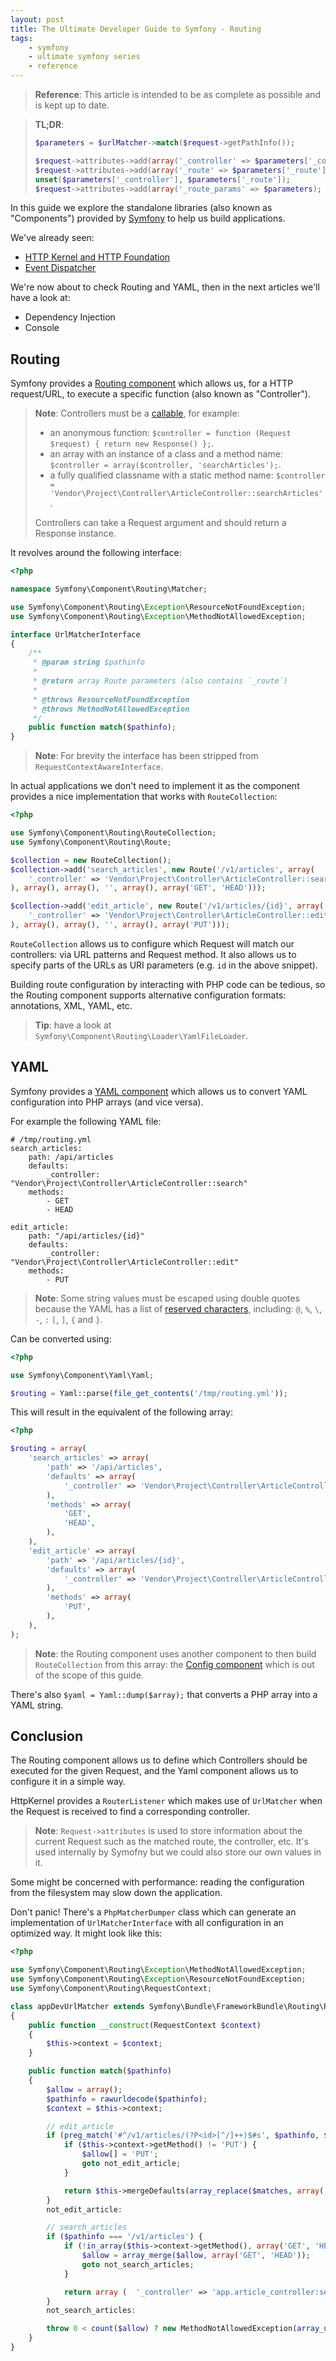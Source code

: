 ```yaml
---
layout: post
title: The Ultimate Developer Guide to Symfony - Routing
tags:
    - symfony
    - ultimate symfony series
    - reference
---
```


> **Reference**: This article is intended to be as complete as possible and is
> kept up to date.

> **TL;DR**:
>
> ```php
> $parameters = $urlMatcher->match($request->getPathInfo());
>
> $request->attributes->add(array('_controller' => $parameters['_controller']);
> $request->attributes->add(array('_route' => $parameters['_route']);
> unset($parameters['_controller'], $parameters['_route']);
> $request->attributes->add(array('_route_params' => $parameters);
> ```

In this guide we explore the standalone libraries (also known as "Components")
provided by [Symfony](http://symfony.com) to help us build applications.

We've already seen:

* [HTTP Kernel and HTTP Foundation](/2016/02/03/ultimate-symfony-http-kernel.html)
* [Event Dispatcher](/2016/02/10/ultimate-symfony-event-dispatcher.html)

We're now about to check Routing and YAML, then in the next articles we'll have a look at:

* Dependency Injection
* Console

## Routing

Symfony provides a [Routing component](http://symfony.com/doc/current/components/routing/introduction.html)
which allows us, for a HTTP request/URL, to execute a specific function (also known as "Controller").

> **Note**: Controllers must be a [callable](http://php.net/manual/en/language.types.callable.php),
> for example:
>
> * an anonymous function: `$controller = function (Request $request) { return new Response() };`.
> * an array with an instance of a class and a method name:
>   `$controller = array($controller, 'searchArticles');`.
> * a fully qualified classname with a static method name:
>  `$controller = 'Vendor\Project\Controller\ArticleController::searchArticles'`.
>
> Controllers can take a Request argument and should return a Response instance.

It revolves around the following interface:

```php
<?php

namespace Symfony\Component\Routing\Matcher;

use Symfony\Component\Routing\Exception\ResourceNotFoundException;
use Symfony\Component\Routing\Exception\MethodNotAllowedException;

interface UrlMatcherInterface
{
    /**
     * @param string $pathinfo
     *
     * @return array Route parameters (also contains `_route`)
     *
     * @throws ResourceNotFoundException
     * @throws MethodNotAllowedException
     */
    public function match($pathinfo);
}
```

> **Note**: For brevity the interface has been stripped from `RequestContextAwareInterface`.

In actual applications we don't need to implement it as the component provides
a nice implementation that works with `RouteCollection`:

```php
<?php

use Symfony\Component\Routing\RouteCollection;
use Symfony\Component\Routing\Route;

$collection = new RouteCollection();
$collection->add('search_articles', new Route('/v1/articles', array(
    '_controller' => 'Vendor\Project\Controller\ArticleController::search',
), array(), array(), '', array(), array('GET', 'HEAD')));

$collection->add('edit_article', new Route('/v1/articles/{id}', array(
    '_controller' => 'Vendor\Project\Controller\ArticleController::edit',
), array(), array(), '', array(), array('PUT')));
```

`RouteCollection` allows us to configure which Request will match our controllers:
via URL patterns and Request method. It also allows us to specify parts of the URLs
as URI parameters (e.g. `id` in the above snippet).

Building route configuration by interacting with PHP code can be tedious, so the
Routing component supports alternative configuration formats: annotations, XML, YAML, etc.

> **Tip**: have a look at `Symfony\Component\Routing\Loader\YamlFileLoader`.

## YAML

Symfony provides a [YAML component](http://symfony.com/doc/current/components/yaml/introduction.html)
which allows us to convert YAML configuration into PHP arrays (and vice versa).

For example the following YAML file:

```
# /tmp/routing.yml
search_articles:
    path: /api/articles
    defaults:
        _controller: "Vendor\Project\Controller\ArticleController::search"
    methods:
        - GET
        - HEAD

edit_article:
    path: "/api/articles/{id}"
    defaults:
        _controller: "Vendor\Project\Controller\ArticleController::edit"
    methods:
        - PUT
```

> **Note**: Some string values must be escaped using double quotes because the YAML
> has a list of [reserved characters](http://stackoverflow.com/a/22235064), including:
> `@`, `%`, `\`, `-`, `:` `[`, `]`, `{` and `}`.

Can be converted using:

```php
<?php

use Symfony\Component\Yaml\Yaml;

$routing = Yaml::parse(file_get_contents('/tmp/routing.yml'));
```

This will result in the equivalent of the following array:

```php
<?php

$routing = array(
    'search_articles' => array(
        'path' => '/api/articles',
        'defaults' => array(
            '_controller' => 'Vendor\Project\Controller\ArticleController::search',
        ),
        'methods' => array(
            'GET',
            'HEAD',
        ),
    ),
    'edit_article' => array(
        'path' => '/api/articles/{id}',
        'defaults' => array(
            '_controller' => 'Vendor\Project\Controller\ArticleController::edit',
        ),
        'methods' => array(
            'PUT',
        ),
    ),
);
```

> **Note**: the Routing component uses another component to then build `RouteCollection`
> from this array: the [Config component](http://symfony.com/doc/current/components/config/introduction.html)
> which is out of the scope of this guide.

There's also `$yaml = Yaml::dump($array);` that converts a PHP array into a YAML
string.

## Conclusion

The Routing component allows us to define which Controllers should be executed
for the given Request, and the Yaml component allows us to configure it in a simple way.

HttpKernel provides a `RouterListener` which makes use of `UrlMatcher` when the
Request is received to find a corresponding controller.

> **Note**: `Request->attributes` is used to store information about the current
> Request such as the matched route, the controller, etc. It's used internally
> by Symofny but we could also store our own values in it.

Some might be concerned with performance: reading the configuration from the
filesystem may slow down the application.

Don't panic! There's a `PhpMatcherDumper` class which can generate an implementation
of `UrlMatcherInterface` with all configuration in an optimized way. It might look
like this:

```php
<?php

use Symfony\Component\Routing\Exception\MethodNotAllowedException;
use Symfony\Component\Routing\Exception\ResourceNotFoundException;
use Symfony\Component\Routing\RequestContext;

class appDevUrlMatcher extends Symfony\Bundle\FrameworkBundle\Routing\RedirectableUrlMatcher
{
    public function __construct(RequestContext $context)
    {
        $this->context = $context;
    }

    public function match($pathinfo)
    {
        $allow = array();
        $pathinfo = rawurldecode($pathinfo);
        $context = $this->context;

        // edit_article
        if (preg_match('#^/v1/articles/(?P<id>[^/]++)$#s', $pathinfo, $matches)) {
            if ($this->context->getMethod() != 'PUT') {
                $allow[] = 'PUT';
                goto not_edit_article;
            }

            return $this->mergeDefaults(array_replace($matches, array('_route' => 'edit_article')), array (  '_controller' => 'Vendor\Project\Controller\ArticleController::edit',));
        }
        not_edit_article:

        // search_articles
        if ($pathinfo === '/v1/articles') {
            if (!in_array($this->context->getMethod(), array('GET', 'HEAD'))) {
                $allow = array_merge($allow, array('GET', 'HEAD'));
                goto not_search_articles;
            }

            return array (  '_controller' => 'app.article_controller:search',  '_route' => 'Vendor\Project\Controller\ArticleController::search',);
        }
        not_search_articles:

        throw 0 < count($allow) ? new MethodNotAllowedException(array_unique($allow)) : new ResourceNotFoundException();
    }
}
```
